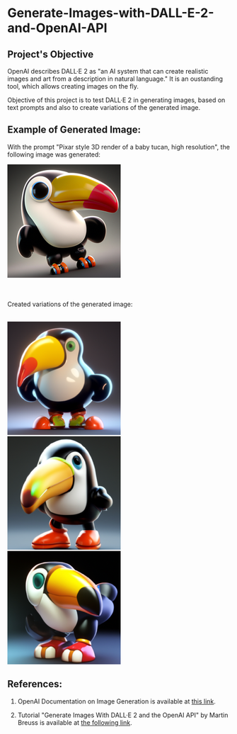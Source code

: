 # Generate-Images-with-DALL-E-2-and-OpenAI-API

## Project's Objective

OpenAI describes DALL·E 2 as "an AI system that can create realistic images and art from a description in natural language."  It is an oustanding tool, which allows creating images on the fly.

Objective of this project is to test DALL·E 2 in generating images, based on text prompts and also to create variations of the generated image.

## Example of Generated Image:

With the prompt "Pixar style 3D render of a baby tucan, high resolution", the following image was generated:
<p align="left">
<img
  src="image.jpg"
  title="Generated Image"
  style="display: inline-block; margin: 0 auto; width: 256px; height:256px;">
</p>
<br><br/>
Created variations of the generated image:
<br><br/>
<p align="left">
<img
  src="image0.png"
  title="Image Variation 1"
  style="display: inline-block; margin: 0 auto; width: 256px; height:256px;">
<img
  src="image1.png"
  title="Image Variation 2"
  style="display: inline-block; margin: 0 auto; width: 256px; height:256px;">
<img
  src="image2.png"
  title="Image Variation 3"
  style="display: inline-block; margin: 0 auto; width: 256px; height:256px;">
</p>

## References:

1. OpenAI Documentation on Image Generation is available at [this link](https://platform.openai.com/docs/guides/images).

2. Tutorial "Generate Images With DALL·E 2 and the OpenAI API" by Martin Breuss is available at [the following link](https://realpython.com/generate-images-with-dalle-openai-api/).

